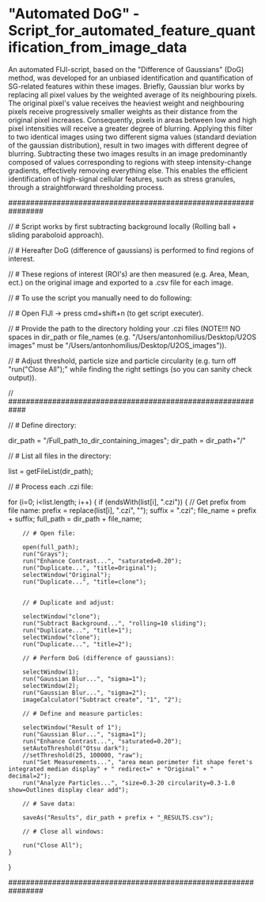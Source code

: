 # "Automated DoG" - Script_for_automated_feature_quantification_from_image_data


An automated FIJI-script, based on the "Difference of Gaussians" (DoG) method, was developed for an unbiased 
identification and quantification of SG-related features within these images. 
Briefly, Gaussian blur works by replacing all pixel values by the weighted average of its neighbouring pixels. 
The original pixel's value receives the heaviest weight and neighbouring pixels receive progressively smaller weights 
as their distance from the original pixel increases. Consequently, pixels in areas between low and high pixel intensities
will receive a greater degree of blurring. Applying this filter to two identical images using two different sigma values
(standard deviation of the gaussian distribution), result in two images with different degree of blurring. Subtracting these 
two images results in an image predominantly composed of values corresponding to regions with steep intensity-change gradients, 
effectively removing everything else. This enables the efficient identification of high-signal cellular features, such as stress 
granules, through a straightforward thresholding process.


################################################################

// # Script works by first subtracting background locally (Rolling ball + sliding paraboloid approach).

// # Hereafter DoG (difference of gaussians) is performed to find regions of interest.

// # These regions of interest (ROI's) are then measured (e.g. Area, Mean, ect.) on the original image and exported to a .csv file for each image. 

// # To use the script you manually need to do following:

// # Open FIJI -> press cmd+shift+n (to get script executer).

// # Provide the path to the directory holding your .czi files (NOTE!!! NO spaces in dir_path or file_names (e.g. "/Users/antonhomilius/Desktop/U2OS images" must be "/Users/antonhomilius/Desktop/U2OS_images")).

// # Adjust threshold, particle size and particle circularity (e.g. turn off "run("Close All");"  while finding the right settings (so you can sanity check output)). 

// ############################################################

// # Define directory:

dir_path = "/Full_path_to_dir_containing_images";
dir_path = dir_path+"/"

// # List all files in the directory:

list = getFileList(dir_path);

// # Process each .czi file:

for (i=0; i<list.length; i++) {
    if (endsWith(list[i], ".czi")) {
        // Get prefix from file name:
        prefix = replace(list[i], ".czi", "");
        suffix = ".czi";
        file_name = prefix + suffix;
        full_path = dir_path + file_name;

        // # Open file:
        
        open(full_path);
        run("Grays");
        run("Enhance Contrast...", "saturated=0.20");
        run("Duplicate...", "title=Original");
        selectWindow("Original");
        run("Duplicate...", "title=clone");
        

        // # Duplicate and adjust:
        
        selectWindow("clone");
        run("Subtract Background...", "rolling=10 sliding");
        run("Duplicate...", "title=1");
        selectWindow("clone");
        run("Duplicate...", "title=2");

        // # Perform DoG (difference of gaussians):
        
        selectWindow(1); 
        run("Gaussian Blur...", "sigma=1");
        selectWindow(2); 
        run("Gaussian Blur...", "sigma=2");
        imageCalculator("Subtract create", "1", "2");

        // # Define and measure particles: 
        
        selectWindow("Result of 1");
        run("Gaussian Blur...", "sigma=1");
        run("Enhance Contrast...", "saturated=0.20");
        setAutoThreshold("Otsu dark");
        //setThreshold(25, 100000, "raw");
        run("Set Measurements...", "area mean perimeter fit shape feret's integrated median display" + " redirect=" + "Original" + " decimal=2");
        run("Analyze Particles...", "size=0.3-20 circularity=0.3-1.0 show=Outlines display clear add");

        // # Save data:
        
        saveAs("Results", dir_path + prefix + "_RESULTS.csv");
        
        // # Close all windows:
        
        run("Close All");
    }
}

################################################################


